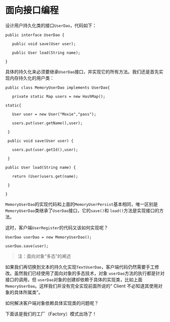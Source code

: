 # 面向接口编程

设计用户持久化类的接口`UserDao`，代码如下：

```
public interface UserDao {

   public void save(User user);

   public User load(String name);

}
```

具体的持久化来必须要继承`UserDao`接口，并实现它的所有方法。我们还是首先实现内存持久化的用户类：

```
public class MemoryUserDao implements UserDao{

   private static Map users = new HashMap();

static{

   User user = new User("Moxie","pass");

   users.put(user.getName(),user);

 }

 public void save(User user) {

   users.put(user.getId(),user);

 }

public User load(String name) {

   return (User)users.get(name);

 }

}
```

`MemoryUserDao`的实现代码和上面的`MemoryUserPersist`基本相同，唯一区别是`MemoryUserDao`类继承了`UserDao`接口，它的`save()`和 `load()`方法是实现接口的方法。

这时，客户端`UserRegister`的代码又该如何实现呢？

```
UserDao userDao = new MemoryUserDao();

userDao.save(user);
```

>注：面向对象“多态”的阐述

如果我们再切换到文本的持久化实现`TextUserDao`，客户端代码仍然需要手工修改。虽然我们已经使用了面向对象的多态技术，对象 `userDao`方法的执行都是针对接口的调用，但 `userDao`对象的创建却依赖于具体的实现类，比如上面`MemoryUserDao`。这样我们并没有完全实现前面所说的“ Client 不必知道其使用对象的具体所属类”。

如何解决客户端对象依赖具体实现类的问题呢？

下面该是我们的工厂（Factory）模式出场了！
